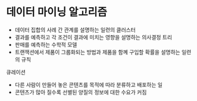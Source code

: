 # 데이터 마이닝 알고리즘
 - 데이터 집합의 사례 간 관계를 설명하는 일련의 클러스터
 - 결과를 예측하고 각 조건이 결과에 미치는 영향을 설명하는 의사결정 트리
 - 판매를 예측하는 수학적 모델
 - 트랜잭션에서 제품이 그룹화되는 방법과 제품을 함꼐 구입할 확률을 설명하는 일련의 규칙


 큐레이션
  - 다른 사람이 만들어 놓은 콘텐츠를 목적에 따라 분류하고 배포하는 일
  - 콘텐츠가 많아 질수록 선별된 양질의 정보에 대한 수요가 커짐